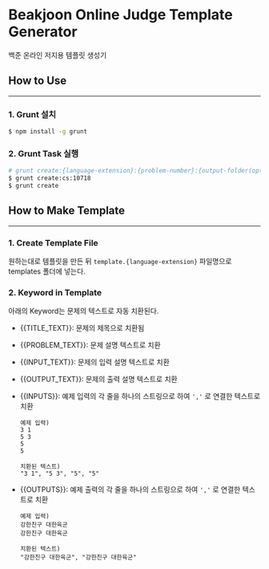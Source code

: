 # Beakjoon Online Judge Template Generator

백준 온라인 저지용 템플릿 생성기

## How to Use
----

### 1. Grunt 설치
```bash
$ npm install -g grunt
```

### 2. Grunt Task 실행
```bash
# grunt create:{language-extension}:{problem-number}:{output-folder(optional)}
$ grunt create:cs:10718
$ grunt create
```

## How to Make Template
---
### 1. Create Template File
원하는대로 템플릿을 만든 뒤 `template.{language-extension}` 파일명으로 templates 폴더에 넣는다.


### 2. Keyword in Template
아래의 Keyword는 문제의 텍스트로 자동 치환된다.

- {{TITLE_TEXT}}: 문제의 제목으로 치환됨

- {{PROBLEM_TEXT}}: 문제 설명 텍스트로 치환

- {{INPUT_TEXT}}: 문제의 입력 설명 텍스트로 치환

- {{OUTPUT_TEXT}}: 문제의 출력 설명 텍스트로 치환

- {{INPUTS}}: 예제 입력의 각 줄을 하나의 스트링으로 하여 `','` 로 연결한 텍스트로 치환
    ```
    예제 입력)
    3 1
    5 3
    5
    5

    치환된 텍스트)
    "3 1", "5 3", "5", "5"
    ```

- {{OUTPUTS}}: 예제 출력의 각 줄을 하나의 스트링으로 하여 `','` 로 연결한 텍스트로 치환
    ```
    예제 입력)
    강한친구 대한육군
    강한친구 대한육군

    치환된 텍스트)
    "강한친구 대한육군", "강한친구 대한육군"
    ```